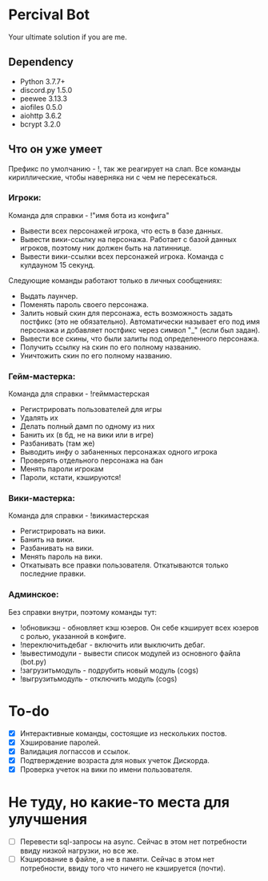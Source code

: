 # Percival Bot

Your ultimate solution if you are me.

## Dependency

* Python 3.7.7+
* discord.py 1.5.0
* peewee 3.13.3
* aiofiles 0.5.0
* aiohttp 3.6.2
* bcrypt 3.2.0

## Что он уже умеет

Префикс по умолчанию - !, так же реагирует на слап. Все команды кириллические, чтобы наверняка ни с чем не пересекаться.

### Игроки:

Команда для справки - !"имя бота из конфига"

* Вывести всех персонажей игрока, что есть в базе данных.
* Вывести вики-ссылку на персонажа. Работает с базой данных игроков, поэтому ник должен быть на латиннице.
* Вывести вики-ссылки всех персонажей игрока. Команда с кулдауном 15 секунд.

Следующие команды работают только в личных сообщениях:

* Выдать лаунчер.
* Поменять пароль своего персонажа.
* Залить новый скин для персонажа, есть возможность задать постфикс (это не обязательно). Автоматически называет его под
  имя персонажа и добавляет постфикс через символ "_" (если был задан).
* Вывести все скины, что были залиты под определенного персонажа.
* Получить ссылку на скин по его полному названию.
* Уничтожить скин по его полному названию.

### Гейм-мастерка:

Команда для справки - !гейммастерская

* Регистрировать пользователей для игры
* Удалять их
* Делать полный дамп по одному из них
* Банить их (в бд, не на вики или в игре)
* Разбанивать (там же)
* Выводить инфу о забаненных персонажах одного игрока
* Проверять отдельного персонажа на бан
* Менять пароли игрокам
* Пароли, кстати, кэшируются!

### Вики-мастерка:

Команда для справки - !викимастерская

* Регистрировать на вики.
* Банить на вики.
* Разбанивать на вики.
* Менять пароль на вики.
* Откатывать все правки пользователя. Откатываются только последние правки.

### Админское:

Без справки внутри, поэтому команды тут:

* !обновикэш - обновляет кэш юзеров. Он себе кэширует всех юзеров с ролью, указанной в конфиге.
* !переключитьдебаг - включить или выключить дебаг.
* !вывестимодули - вывести список модулей из основного файла (bot.py)
* !загрузитьмодуль - подрубить новый модуль (cogs)
* !выгрузитьмодуль - отключить модуль (cogs)

# To-do

* [x] Интерактивные команды, состоящие из нескольких постов.
* [x] Хэширование паролей.
* [x] Валидация логпассов и ссылок.
* [x] Подтверждение возраста для новых учеток Дискорда.
* [x] Проверка учеток на вики по имени пользователя.

# Не туду, но какие-то места для улучшения

* [ ] Перевести sql-запросы на async. Сейчас в этом нет потребности ввиду низкой нагрузки, но все же.
* [ ] Кэширование в файле, а не в памяти. Сейчас в этом нет потребности, ввиду того что ничего не кэшируется (почти).

